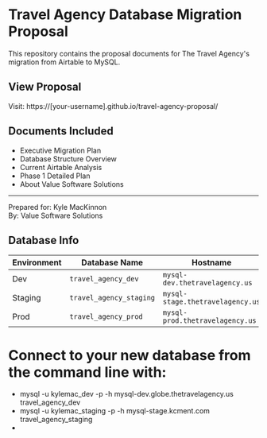 # Travel Agency Database Migration Proposal

This repository contains the proposal documents for The Travel Agency's migration from Airtable to MySQL.

## View Proposal
Visit: https://[your-username].github.io/travel-agency-proposal/

## Documents Included
- Executive Migration Plan
- Database Structure Overview  
- Current Airtable Analysis
- Phase 1 Detailed Plan
- About Value Software Solutions

---
Prepared for: Kyle MacKinnon  
By: Value Software Solutions

## Database Info
| Environment | Database Name          | Hostname                          | Username           | Password
| ----------- | --------------------   | -------------------------------   | --------------     | --------------
| Dev         | `travel_agency_dev`    | `mysql-dev.thetravelagency.us`    | `kylemac_dev`      | `TravelAgencyDev`  
| Staging     | `travel_agency_staging`| `mysql-stage.thetravelagency.us`  | `kylemac_staging`  | `TravelAgencyStage`  
| Prod        | `travel_agency_prod`   | `mysql-prod.thetravelagency.us`   | `kylemac_prod`     | `TravelAgencyProd`  

# Connect to your new database from the command line with:
- mysql -u kylemac_dev -p -h mysql-dev.globe.thetravelagency.us travel_agency_dev
- mysql -u kylemac_staging -p -h mysql-stage.kcment.com travel_agency_staging
- 
